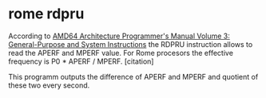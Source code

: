 # rome rdpru

According to [AMD64 Architecture Programmer's Manual Volume 3: General-Purpose and System Instructions]() the RDPRU instruction allows to read the APERF and MPERF value.
For Rome procesors the effective frequency is P0 * APERF / MPERF. [citation]

This programm outputs the difference of APERF and MPERF and quotient of these two every second.
